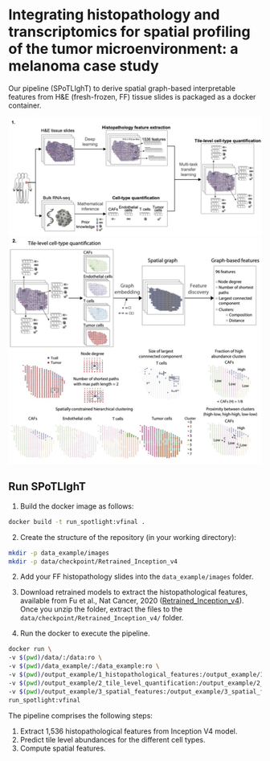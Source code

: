 # Integrating histopathology and transcriptomics for spatial profiling of the tumor microenvironment: a melanoma case study

Our pipeline (SPoTLIghT) to derive spatial graph-based interpretable features from H&E (fresh-frozen, FF) tissue slides is packaged as a docker container.

![](spotlight_a.jpg)
![](spotlight_b.jpg)

## Run SPoTLIghT

1. Build the docker image as follows:

```bash
docker build -t run_spotlight:vfinal . 
```
2. Create the structure of the repository (in your working directory):
```bash
mkdir -p data_example/images
mkdir -p data/checkpoint/Retrained_Inception_v4
```
2. Add your FF histopathology slides into the `data_example/images` folder.
3. Download retrained models to extract the histopathological features, available from Fu et al., Nat Cancer, 2020 ([Retrained_Inception_v4](https://www.ebi.ac.uk/biostudies/bioimages/studies/S-BSST292)). 
Once you unzip the folder, extract the files to the `data/checkpoint/Retrained_Inception_v4/` folder.

4. Run the docker to execute the pipeline.

```bash
docker run \
-v $(pwd)/data/:/data:ro \
-v $(pwd)/data_example/:/data_example:ro \
-v $(pwd)/output_example/1_histopathological_features:/output_example/1_histopathological_features:rw \
-v $(pwd)/output_example/2_tile_level_quantification:/output_example/2_tile_level_quantification:rw \
-v $(pwd)/output_example/3_spatial_features:/output_example/3_spatial_features:rw \
run_spotlight:vfinal
```

The pipeline comprises the following steps:
1. Extract 1,536 histopathological features from Inception V4 model.
2. Predict tile level abundances for the different cell types.
3. Compute spatial features.
